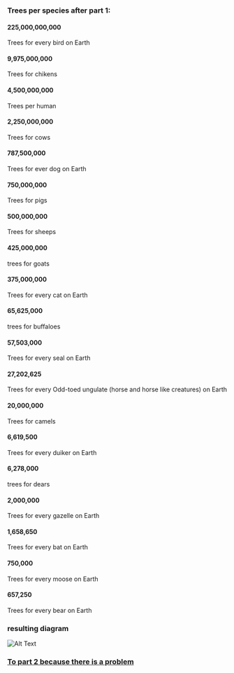 ### Trees per species after part 1:

#### 225,000,000,000
Trees for every bird on Earth

#### 9,975,000,000
Trees for chikens

#### 4,500,000,000
Trees per human

#### 2,250,000,000
Trees for cows

#### 787,500,000
Trees for ever dog on Earth

#### 750,000,000
Trees for pigs

#### 500,000,000
Trees for sheeps

#### 425,000,000
trees for goats

#### 375,000,000
Trees for every cat on Earth

#### 65,625,000
trees for buffaloes

#### 57,503,000
Trees for every seal on Earth

#### 27,202,625
Trees for every Odd-toed ungulate (horse and horse like creatures) on Earth

#### 20,000,000
Trees for camels

#### 6,619,500
Trees for every duiker on Earth

#### 6,278,000
trees for dears

#### 2,000,000
Trees for every gazelle on Earth

#### 1,658,650
Trees for every bat on Earth

#### 750,000
Trees for every moose on Earth

#### 657,250
Trees for every bear on Earth

### resulting diagram

![Alt Text](Part_1.pneg)


### [To part 2 because there is a problem](https://github.com/louvrmat000/Portfolio/blob/master/Personal%20Project%20Part%202.md) ###
